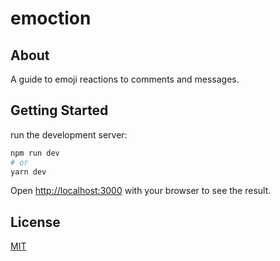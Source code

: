 # emoction

## About

A guide to emoji reactions to comments and messages.

## Getting Started

run the development server:

```bash
npm run dev
# or
yarn dev
```

Open [http://localhost:3000](http://localhost:3000) with your browser to see the result.

## License

[MIT](https://github.com/bryutus/emoction/blob/main/LICENSE)
